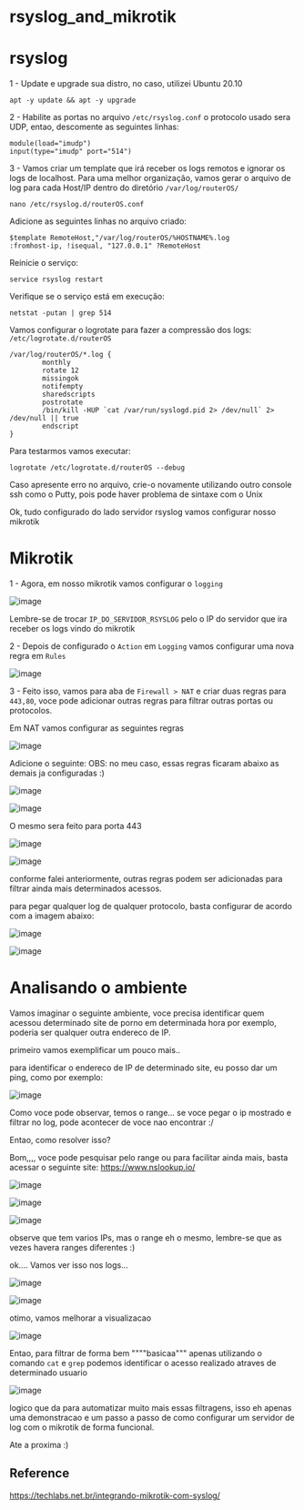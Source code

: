 # rsyslog_and_mikrotik

# rsyslog

1 - Update e upgrade sua distro, no caso, utilizei Ubuntu 20.10

`apt -y update && apt -y upgrade`

2 - Habilite as portas no arquivo `/etc/rsyslog.conf` o protocolo usado sera UDP, entao, descomente as seguintes linhas: 

```
module(load="imudp")
input(type="imudp" port="514")
```

3 - Vamos criar um template que irá receber os logs remotos e ignorar os logs de localhost. Para uma melhor organização, vamos gerar o arquivo de log para cada Host/IP dentro do diretório `/var/log/routerOS/`

`nano /etc/rsyslog.d/routerOS.conf`

Adicione as seguintes linhas no arquivo criado:

```
$template RemoteHost,"/var/log/routerOS/%HOSTNAME%.log
:fromhost-ip, !isequal, "127.0.0.1" ?RemoteHost
```

Reinicie o serviço: 

`service rsyslog restart`

Verifique se o serviço está em execução:

`netstat -putan | grep 514`

Vamos configurar o logrotate para fazer a compressão dos logs: `/etc/logrotate.d/routerOS`

```
/var/log/routerOS/*.log {
        monthly
        rotate 12
        missingok
        notifempty
        sharedscripts
        postrotate
        /bin/kill -HUP `cat /var/run/syslogd.pid 2> /dev/null` 2> /dev/null || true
        endscript
}
```

Para testarmos vamos executar: 

`logrotate /etc/logrotate.d/routerOS --debug`

Caso apresente erro no arquivo, crie-o novamente utilizando outro console ssh como o Putty, pois pode haver problema de sintaxe com o Unix

Ok, tudo configurado do lado servidor rsyslog vamos configurar nosso mikrotik

# Mikrotik

1 - Agora, em nosso mikrotik vamos configurar o `logging`

![image](https://user-images.githubusercontent.com/37910997/151671058-de304ef1-44e9-43bd-ab0b-ca890fbbe3b2.png)

Lembre-se de trocar `IP_DO_SERVIDOR_RSYSLOG` pelo o IP do servidor que ira receber os logs vindo do mikrotik

2 - Depois de configurado o `Action` em `Logging` vamos configurar uma nova regra em `Rules`

![image](https://user-images.githubusercontent.com/37910997/151671168-f5dfc0bf-2f09-4ec5-8ba3-8056eba46c48.png)

3 - Feito isso, vamos para aba de `Firewall > NAT` e criar duas regras para `443,80`, voce pode adicionar outras regras para filtrar outras portas ou protocolos.

Em NAT vamos configurar as seguintes regras

![image](https://user-images.githubusercontent.com/37910997/151671281-a4ebbab8-faec-40ca-ba99-6c9cea77e3b6.png)

Adicione o seguinte: OBS: no meu caso, essas regras ficaram abaixo as demais ja configuradas :)

![image](https://user-images.githubusercontent.com/37910997/151671328-9c1b441b-81d9-475d-9650-f537cdf27b57.png)

![image](https://user-images.githubusercontent.com/37910997/151671337-86eb8017-0bf5-43c3-b438-44d92dedbd2b.png)

O mesmo sera feito para porta 443 

![image](https://user-images.githubusercontent.com/37910997/151671411-e449106b-1306-4632-8b2b-9e787e915441.png)

![image](https://user-images.githubusercontent.com/37910997/151671425-080fa12d-bda2-4bcd-bd72-74b80adec94c.png)

conforme falei anteriormente, outras regras podem ser adicionadas para filtrar ainda mais determinados acessos.

para pegar qualquer log de qualquer protocolo, basta configurar de acordo com a imagem abaixo:

![image](https://user-images.githubusercontent.com/37910997/151676644-4f580ae5-ded0-4c2c-bd31-9e00ed7617db.png)

![image](https://user-images.githubusercontent.com/37910997/151676648-591f4e12-7f1c-45e0-a9b2-0183d07b0f66.png)


# Analisando o ambiente

Vamos imaginar o seguinte ambiente, voce precisa identificar quem acessou determinado site de porno em determinada hora por exemplo, poderia ser qualquer outra endereco de IP.

primeiro vamos exemplificar um pouco mais..

para identificar o endereco de IP de determinado site, eu posso dar um ping, como por exemplo:

![image](https://user-images.githubusercontent.com/37910997/151671946-142f0f88-e053-4e1a-9470-d27c53e81965.png)

Como voce pode observar, temos o range... se voce pegar o ip mostrado e filtrar no log, pode acontecer de voce nao encontrar :/

Entao, como resolver isso?

Bom,,,, voce pode pesquisar pelo range ou para facilitar ainda mais, basta acessar o seguinte site: https://www.nslookup.io/

![image](https://user-images.githubusercontent.com/37910997/151672007-8d92fd5a-26b7-4413-806a-777466881e6e.png)

![image](https://user-images.githubusercontent.com/37910997/151672289-a00270e3-dd5a-4ef0-b61b-8aedfcb62f71.png)

![image](https://user-images.githubusercontent.com/37910997/151672310-e87221f0-c843-44ad-a0e5-f5fe59dfebc4.png)

observe que tem varios IPs, mas o range eh o mesmo, lembre-se que as vezes havera ranges diferentes :)

ok.... Vamos ver isso nos logs...

![image](https://user-images.githubusercontent.com/37910997/151672463-596f0094-8873-4d16-8ca5-0254d7e670c5.png)

![image](https://user-images.githubusercontent.com/37910997/151672045-132b119c-ce2b-4dd8-8036-e7e1051b38b8.png)

otimo, vamos melhorar a visualizacao 

![image](https://user-images.githubusercontent.com/37910997/151672087-ecfebd9a-3763-4702-90d2-0b969eb9d941.png)
 
Entao, para filtrar de forma bem """"basicaa""" apenas utilizando o comando `cat` e `grep` podemos identificar o acesso realizado atraves de determinado usuario

![image](https://user-images.githubusercontent.com/37910997/151672142-fd457817-2203-4605-9396-e11351c23205.png)

logico que da para automatizar muito mais essas filtragens, isso eh apenas uma demonstracao e um passo a passo de como configurar um servidor de log com o mikrotik de forma funcional.


Ate a proxima :)


## Reference

https://techlabs.net.br/integrando-mikrotik-com-syslog/
